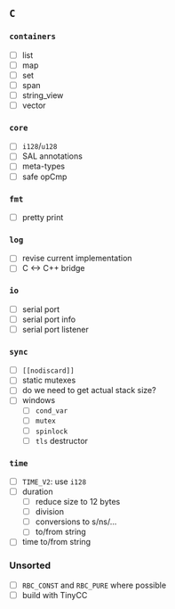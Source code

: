 ## `C`

### `containers`

- [ ] list
- [ ] map
- [ ] set
- [ ] span
- [ ] string_view
- [ ] vector

### `core`

- [ ] `i128`/`u128`
- [ ] SAL annotations
- [ ] meta-types
- [ ] safe opCmp

### `fmt`

- [ ] pretty print

### `log`

- [ ] revise current implementation
- [ ] C <-> C++ bridge

### `io`

- [ ] serial port
- [ ] serial port info
- [ ] serial port listener

### `sync`

- [ ] `[[nodiscard]]`
- [ ] static mutexes
- [ ] do we need to get actual stack size?
- [ ] windows
  - [ ] `cond_var`
  - [ ] `mutex`
  - [ ] `spinlock`
  - [ ] `tls` destructor

### `time`

- [ ] `TIME_V2`: use `i128`
- [ ] duration
  - [ ] reduce size to 12 bytes
  - [ ] division
  - [ ] conversions to s/ns/...
  - [ ] to/from string
- [ ] time to/from string

### Unsorted

- [ ] `RBC_CONST` and `RBC_PURE` where possible
- [ ] build with TinyCC
